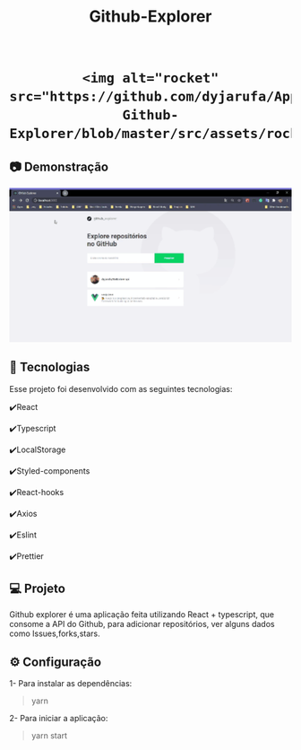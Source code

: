 <h1 align="center">
   Github-Explorer
</h1>

<br>

<h1 align="center">
  
    <img alt="rocket" src="https://github.com/dyjarufa/App-Github-Explorer/blob/master/src/assets/rocketseat.png">
  
</h1>

## :camera: Demonstração

![gif](https://github.com/dyjarufa/App-Github-Explorer/blob/master/src/assets/git_explorer.gif)


## :rocket: Tecnologias

Esse projeto foi desenvolvido com as seguintes tecnologias:

✔️React

✔️Typescript

✔️LocalStorage

✔️Styled-components

✔️React-hooks

✔️Axios

✔️Eslint

✔️Prettier


## 💻 Projeto

Github explorer é uma aplicação feita utilizando React + typescript, que consome a API do Github, para adicionar repositórios, ver alguns dados como Issues,forks,stars.

## ⚙ Configuração

1- Para instalar as dependências:
> yarn

2- Para iniciar a aplicação:
> yarn start

